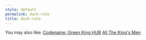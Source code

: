 ```yaml
---
style: default
permalink: duck-rule
title: duck-rule
---
```

You may also like:
[Codename: Green King HUB](http://scp-wiki.net/codename-green-king-hub)
[All The King's Men](http://scp-wiki.net/all-the-king-s-men)
